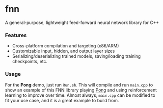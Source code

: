 # fnn
A general-purpose, lightweight feed-forward neural network library for C++

### Features
 - Cross-platform compilation and targeting (x86/ARM)
 - Customizable input, hidden, and output layer sizes
 - Serializing/deserializing trained models, saving/loading training checkpoints, etc.

### Usage
For the **Pong** demo, just run `Run.sh`. This will compile and run `main.cpp` to show an example of this FNN library playing [Pong](https://en.wikipedia.org/wiki/Pong) and using reinforcement learning to improve over time. Almost always, `main.cpp` can be modified to fit your use case, and it is a great example to build from.
